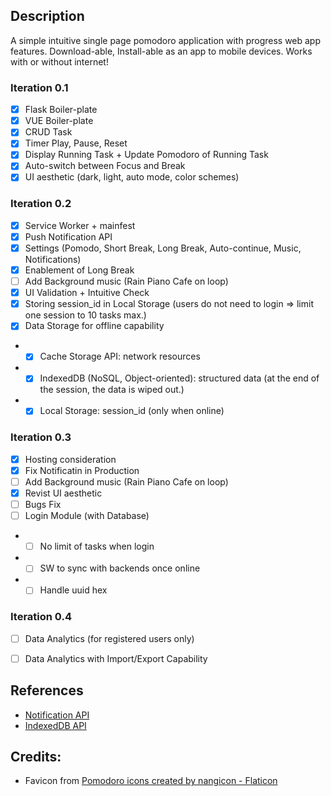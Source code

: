 ## Description
A simple intuitive single page pomodoro application with progress web app features. 
Download-able, Install-able as an app to mobile devices. Works with or without internet!

###  Iteration 0.1 
- [x] Flask Boiler-plate
- [x] VUE Boiler-plate
- [x] CRUD Task
- [x] Timer Play, Pause, Reset
- [x] Display Running Task + Update Pomodoro of Running Task 
- [x] Auto-switch between Focus and Break 
- [x] UI aesthetic (dark, light, auto mode, color schemes)

### Iteration 0.2 
- [x] Service Worker + mainfest
- [x] Push Notification API
- [x] Settings (Pomodo, Short Break, Long Break, Auto-continue, Music, Notifications) 
- [x] Enablement of Long Break
- [ ] Add Background music (Rain Piano Cafe on loop)
- [x] UI Validation + Intuitive Check
- [x] Storing session_id in Local Storage (users do not need to login => limit one session to 10 tasks max.)
- [x] Data Storage for offline capability 
- - [x] Cache Storage API: network resources 
- - [x] IndexedDB (NoSQL, Object-oriented): structured data (at the end of the session, the data is wiped out.)
- - [x] Local Storage: session_id (only when online)

### Iteration 0.3
- [x] Hosting consideration 
- [x] Fix Notificatin in Production 
- [ ] Add Background music (Rain Piano Cafe on loop)
- [x] Revist UI aesthetic 
- [ ] Bugs Fix
- [ ] Login Module (with Database)
- - [ ] No limit of tasks when login
- - [ ] SW to sync with backends once online 
- - [ ] Handle uuid hex 
 
### Iteration 0.4
- [ ] Data Analytics (for registered users only)
- [ ] Data Analytics with Import/Export Capability 


## References
- [Notification API](https://developer.mozilla.org/en-US/docs/Web/API/Notification)
- [IndexedDB API](https://developer.mozilla.org/en-US/docs/Web/API/IndexedDB_API)

## Credits:
- Favicon from <a href="https://www.flaticon.com/free-icons/pomodoro" title="pomodoro icons">Pomodoro icons created by nangicon - Flaticon</a>
